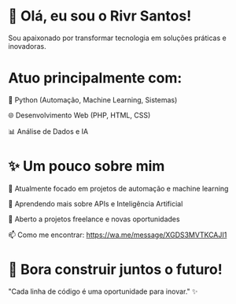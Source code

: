 # 👋 Olá, eu sou o Rivr Santos!

Sou apaixonado por transformar tecnologia em soluções práticas e inovadoras.

# Atuo principalmente com:

   🐍 Python (Automação, Machine Learning, Sistemas)

   🌐 Desenvolvimento Web (PHP, HTML, CSS)

   📊 Análise de Dados e IA

# ✨ Um pouco sobre mim

   🔭 Atualmente focado em projetos de automação e machine learning

   🌱 Aprendendo mais sobre APIs e Inteligência Artificial

   🤝 Aberto a projetos freelance e novas oportunidades

📫 Como me encontrar: https://wa.me/message/XGDS3MVTKCAJI1

# 🚀 Bora construir juntos o futuro!

   "Cada linha de código é uma oportunidade para inovar." ✨

